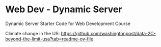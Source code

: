 # Web Dev - Dynamic Server
Dynamic Server Starter Code for Web Development Course

Climate change in the US:
https://github.com/washingtonpost/data-2C-beyond-the-limit-usa?tab=readme-ov-file